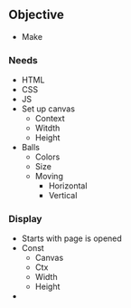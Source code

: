 ## Objective
- Make 
### Needs
- HTML
- CSS
- JS
- Set up canvas
    - Context
    - Witdth
    - Height
- Balls
    - Colors
    - Size    
    - Moving
        - Horizontal
        - Vertical        

### Display
- Starts with page is opened
- Const
    - Canvas
    - Ctx
    - Width
    - Height
-     
